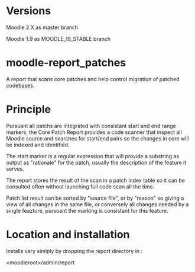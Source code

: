 Versions
========

Moodle 2.X as master branch

Moodle 1.9 as MOODLE_19_STABLE branch

moodle-report_patches
=====================

A report that scans core patches and help control migration of patched codebases.

Principle
=========

Pursuant all patchs are integrated with consistant start and end range markers, the Core Patch Report
provides a code scanner that inspect all Moodle source and searches for start/end pairs so the changes
in core will be indexed and identified.

The start marker is a regular expression that will provide a substring as output as "rationale" for the
patch, usually the description of the feature it serves.

The report stores the result of the scan in a patch index table so it can be consulted often without 
launching full code scan all the time.

Patch list result can be sorted by "source file", or by "reason" so giving a view of all changes in
the same file, or conversely all changes needed by a single feazture, pursuant the marking is consistant
for this feature.

Location and installation
=========================

Installs very simlply by dropping the report directory in : 

&lt;moodleroot&gt;/admin/report